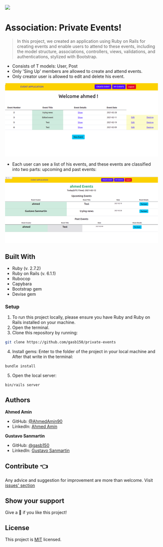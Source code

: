 ![](https://img.shields.io/badge/Microverse-blueviolet)
# Association: Private Events!
 
> In this project, we created an application using Ruby on Rails for creating events and enable users to attend to these events, including the model structure, associations, controllers, views, validations, and authentications, stylized with Bootstrap.
- Consists of T models: User, Post
- Only 'Sing Up' members are allowed to create and attend events.
- Only creator user is allowed to edit and delete his event.


<img src="./imgs/home-page.png">

- Each user can see a list of his events, and these events are classified into two parts: upcoming and past events:

<img src="./imgs/events-list.png">

## Built With
- Ruby (v. 2.7.2)
- Ruby on Rails (v. 6.1.1)
- Rubocop
- Capybara
- Bootstrap gem
- Devise gem
 
### Setup

1. To run this project locally, please ensure you have Ruby and Ruby on Rails installed on your machine.
2. Open the terminal.
3. Clone this repository by running:

```bash
git clone https://github.com/gasb150/private-events
```

4. Install gems: Enter to the folder of the project in your local machine and After that write in the terminal:

```bash
bundle install
```

5. Open the local server:

```bash
bin/rails server
```

## Authors

**Ahmed Amin** 
- GitHub: [@AhmedAmin90](https://github.com/AhmedAmin90)
- LinkedIn: [Ahmed Amin](https://www.linkedin.com/in/web-developer/)

**Gustavo Sanmartin**
- GitHub: [@gasb150](https://github.com/gasb150)
- LinkedIn: [Gustavo Sanmartin](https://www.linkedin.com/in/gustavsanmartin/)

## Contribute :point_left:
Any advice and suggestion for improvement are more than welcome.
Visit [issues' section](https://github.com/AhmedAmin90/members-new-rails/issues)

## Show your support
Give a :star2: if you like this project!

## License
<p>This project is <a href="./LICENSE">MIT</a> licensed.</p>